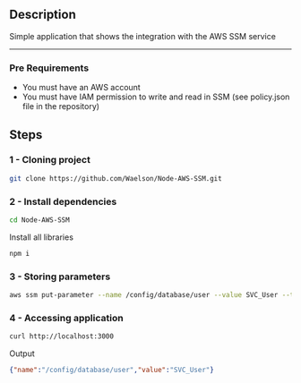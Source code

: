 ## Description
Simple application that shows the integration with the AWS SSM service 

---

### Pre Requirements
- You must have an AWS account
- You must have IAM permission to write and read in SSM (see policy.json file in the repository)


## Steps
### 1 - Cloning project
```bash
git clone https://github.com/Waelson/Node-AWS-SSM.git
```

### 2 - Install dependencies
```bash
cd Node-AWS-SSM
```

Install all libraries
```bash
npm i
```

### 3 - Storing parameters
```bash
aws ssm put-parameter --name /config/database/user --value SVC_User --type String
```

### 4 - Accessing application
```bash
curl http://localhost:3000
```
Output
```json
{"name":"/config/database/user","value":"SVC_User"}
```
